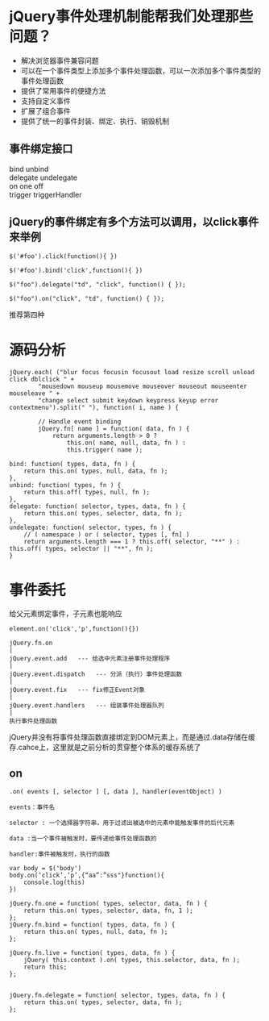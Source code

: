 # jQuery事件处理机制能帮我们处理那些问题？
<ul>
  <li>解决浏览器事件兼容问题</li>
  <li>可以在一个事件类型上添加多个事件处理函数，可以一次添加多个事件类型的事件处理函数</li>
  <li>提供了常用事件的便捷方法</li>
  <li>支持自定义事件</li>
  <li>扩展了组合事件</li>
  <li>提供了统一的事件封装、绑定、执行、销毁机制</li>
</ul>

## 事件绑定接口
bind  unbind <br/>
delegate   undelegate <br/>
on   one  off <br/>
trigger   triggerHandler 

## jQuery的事件绑定有多个方法可以调用，以click事件来举例

```
$('#foo').click(function(){ })

$('#foo').bind('click',function(){ })

$("foo").delegate("td", "click", function() { });

$("foo").on("click", "td", function() { });
```
<p>推荐第四种</p>

# 源码分析

```
jQuery.each( ("blur focus focusin focusout load resize scroll unload click dblclick " +
        "mousedown mouseup mousemove mouseover mouseout mouseenter mouseleave " +
        "change select submit keydown keypress keyup error contextmenu").split(" "), function( i, name ) {

        // Handle event binding
        jQuery.fn[ name ] = function( data, fn ) {
            return arguments.length > 0 ?
                this.on( name, null, data, fn ) :
                this.trigger( name );
                
bind: function( types, data, fn ) {
    return this.on( types, null, data, fn );
},
unbind: function( types, fn ) {
    return this.off( types, null, fn );
},
delegate: function( selector, types, data, fn ) {
    return this.on( types, selector, data, fn );
},
undelegate: function( selector, types, fn ) {
    // ( namespace ) or ( selector, types [, fn] )
    return arguments.length === 1 ? this.off( selector, "**" ) : this.off( types, selector || "**", fn );
}
```

# 事件委托
<p>给父元素绑定事件，子元素也能响应</p>

```
element.on('click','p',function(){})

jQuery.fn.on  
|
jQuery.event.add   --- 给选中元素注册事件处理程序
|
jQuery.event.dispatch   --- 分派（执行）事件处理函数
|
jQuery.event.fix   --- fix修正Event对象
|
jQuery.event.handlers   --- 组装事件处理器队列
|
执行事件处理函数
```
<p>jQuery并没有将事件处理函数直接绑定到DOM元素上，而是通过.data存储在缓存.cahce上，这里就是之前分析的贯穿整个体系的缓存系统了</p>

## on
```
.on( events [, selector ] [, data ], handler(eventObject) )

events：事件名

selector : 一个选择器字符串，用于过滤出被选中的元素中能触发事件的后代元素

data :当一个事件被触发时，要传递给事件处理函数的

handler:事件被触发时，执行的函数

var body = $('body')
body.on(‘click’,’p’,{“aa”:”sss"}function(){
    console.log(this)
})

jQuery.fn.one = function( types, selector, data, fn ) {
    return this.on( types, selector, data, fn, 1 );
};
jQuery.fn.bind = function( types, data, fn ) {
    return this.on( types, null, data, fn );
};

jQuery.fn.live = function( types, data, fn ) {
    jQuery( this.context ).on( types, this.selector, data, fn );
    return this;
};


jQuery.fn.delegate = function( selector, types, data, fn ) {
    return this.on( types, selector, data, fn );
};
```


